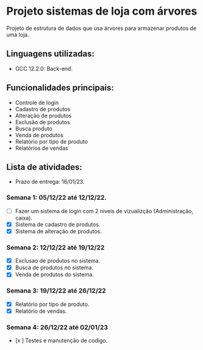 # Projeto sistemas de loja com árvores
Projeto de estrutura de dados que usa árvores para armazenar produtos de uma loja.

## Linguagens utilizadas:
* GCC 12.2.0: Back-end.

## Funcionalidades principais: 
* Controle de login
* Cadastro de produtos
* Alteração de produtos
* Exclusão de produtos
* Busca produto
* Venda de produtos
* Relatório por tipo de produto
* Relatórios de vendas

## Lista de atividades:
* Prazo de entrega: 16/01/23.

### Semana 1: 05/12/22 até 12/12/22.
- [ ] Fazer um sistema de login com 2 niveis de vizualizção (Administração, caixa).
- [x] Sistema de cadastro de produtos.
- [x] Sistema de alteração de produtos.

### Semana 2: 12/12/22 até 19/12/22
- [x] Exclusao de produtos no sistema.
- [x] Busca de produtos no sistema.
- [x] Venda de produtos do sistema.

### Semana 3: 19/12/22 até 26/12/22
- [x] Relatório por tipo de produto.
- [x] Relatório de vendas.

### Semana 4: 26/12/22 até 02/01/23
- [x ] Testes e manutenção de codigo.
